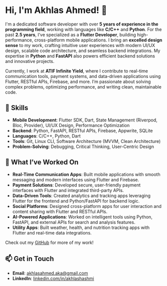 # Hi, I'm Akhlas Ahmed! 👋

I'm a dedicated software developer with over **5 years of experience in the programming field**, working with languages like **C/C++** and **Python**. For the past **2.5 years**, I’ve specialized as a **Flutter Developer**, building high-performance, cross-platform mobile applications. I bring an **excelled design sense** to my work, crafting intuitive user experiences with modern UI/UX design, scalable code architecture, and seamless backend integrations. My expertise in **Python** and **FastAPI** also powers efficient backend solutions and innovative projects.

Currently, I work at **ATIF Infinite Yield**, where I contribute to real-time communication tools, payment systems, and data-driven applications using Flutter, RESTful APIs, Firebase, and more. I’m passionate about solving complex problems, optimizing performance, and writing clean, maintainable code.

## 🔧 Skills
- **Mobile Development**: Flutter SDK, Dart, State Management (Riverpod, Bloc, Provider), UI/UX Design, Performance Optimization  
- **Backend**: Python, FastAPI, RESTful APIs, Firebase, Appwrite, SQLite  
- **Languages**: C/C++, Python, Dart  
- **Tools**: Git, Linux CLI, Software Architecture (MVVM, Clean Architecture)  
- **Problem-Solving**: Debugging, Critical Thinking, User-Centric Design  

## 🌟 What I’ve Worked On
- **Real-Time Communication Apps**: Built mobile applications with smooth messaging and modern interfaces using Flutter and Firebase.  
- **Payment Solutions**: Developed secure, user-friendly payment interfaces with Flutter and integrated third-party APIs.  
- **Data-Driven Tools**: Created analytics and tracking apps leveraging Flutter for the frontend and Python/FastAPI for backend logic.  
- **Social Platforms**: Designed cross-platform apps for user interaction and content sharing with Flutter and RESTful APIs.  
- **AI-Powered Applications**: Worked on intelligent tools using Python, FastAPI, and external APIs for search and analysis features.  
- **Utility Apps**: Built weather, health, and nutrition tracking apps with Flutter and real-time data integrations.  

Check out my [GitHub](https://github.com/akhlashashmi) for more of my work!

## 📫 Get in Touch
- **Email**: [akhlasahmed.aka@gmail.com](mailto:akhlasahmed.aka@gmail.com)  
- **LinkedIn**: [linkedin.com/in/akhlashashmi](https://linkedin.com/in/akhlashashmi)  
